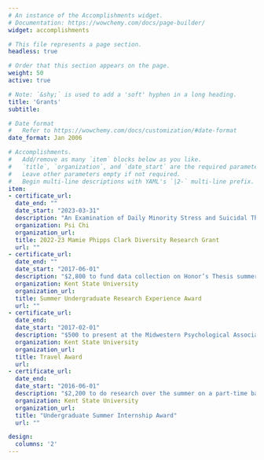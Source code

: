 ```yaml
---
# An instance of the Accomplishments widget.
# Documentation: https://wowchemy.com/docs/page-builder/
widget: accomplishments

# This file represents a page section.
headless: true

# Order that this section appears on the page.
weight: 50
active: true

# Note: `&shy;` is used to add a 'soft' hyphen in a long heading.
title: 'Grants'
subtitle:

# Date format
#   Refer to https://wowchemy.com/docs/customization/#date-format
date_format: Jan 2006

# Accomplishments.
#   Add/remove as many `item` blocks below as you like.
#   `title`, `organization`, and `date_start` are the required parameters.
#   Leave other parameters empty if not required.
#   Begin multi-line descriptions with YAML's `|2-` multi-line prefix.
item:
- certificate_url: 
  date_end: ""
  date_start: "2023-03-31"
  description: "An Examination of Daily Minority Stress and Suicidal Thoughts in Sexual Minority People"
  organization: Psi Chi
  organization_url: 
  title: 2022-23 Mamie Phipps Clark Diversity Research Grant
  url: ""
- certificate_url: 
  date_end: ""
  date_start: "2017-06-01"
  description: "$2,800 to fund data collection on Honor’s Thesis summer research"
  organization: Kent State University
  organization_url: 
  title: Summer Undergraduate Research Experience Award
  url: ""
- certificate_url: 
  date_end: 
  date_start: "2017-02-01"
  description: "$500 to present at the Midwestern Psychological Association Conference"
  organization: Kent State University
  organization_url: 
  title: Travel Award
  url: 
- certificate_url: 
  date_end: 
  date_start: "2016-06-01"
  description: "$2,200 to do research over the summer on a part-time basis"
  organization: Kent State University
  organization_url: 
  title: "Undergraduate Summer Internship Award"
  url: ""

design:
  columns: '2' 
---
```

